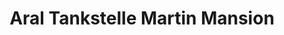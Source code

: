 ---
title: "Aral Tankstelle Martin Mansion"
url: /lebach/aral-tankstelle-martin-mansion/
shop: Allgemein
---